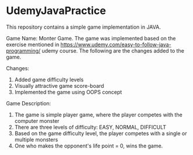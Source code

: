 # UdemyJavaPractice
This repository contains a simple game implementation in JAVA.

Game Name: Monter Game. 
The game was implemented based on the exercise mentioned in https://www.udemy.com/easy-to-follow-java-programming/ udemy course. The following are the changes added to the game.

Changes:
1. Added game difficulty levels
2. Visually attractive game score-board
3. Implemented the game using OOPS concept

Game Description:
1. The game is simple player game, where the player competes with the computer monster
2. There are three levels of difficulty: EASY, NORMAL, DIFFICULT
3. Based on the game difficulty level, the player competes with a single or multiple monsters
4. One who makes the opponent's life point = 0, wins the game.
